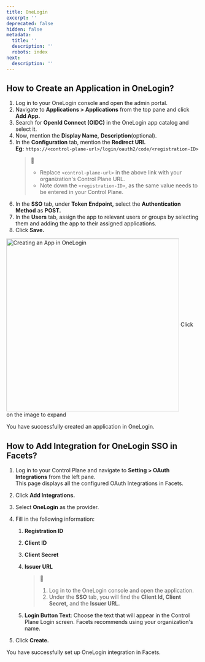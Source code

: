 ```yaml
---
title: OneLogin
excerpt: ''
deprecated: false
hidden: false
metadata:
  title: ''
  description: ''
  robots: index
next:
  description: ''
---
```

## How to Create an Application in OneLogin?

1. Log in to your OneLogin console and open the admin portal.
2. Navigate to **Applications > Applications** from the top pane and click **Add App.**
3. Search for **OpenId Connect (OIDC)** in the OneLogin app catalog and select it.
4. Now, mention the **Display Name,** **Description**(optional).
5. In the **Configuration** tab, mention the **Redirect URI.**\
   **Eg:** `https://<control-plane-url>/login/oauth2/code/<registration-ID>`
   > 📘
   >
   > * Replace `<control-plane-url>` in the above link with your organization's Control Plane URL.
   > * Note down the `<registration-ID>`, as the same value needs to be entered in your Control Plane.
6. In the **SSO** tab, under **Token Endpoint,** select the **Authentication Method** as **POST.**
7. In the **Users** tab, assign the app to relevant users or groups by selecting them and adding the app to their assigned applications.
8. Click **Save.**

<Image alt="Creating  an App in OneLogin" align="center" width="450px" border={true} src="https://files.readme.io/8b086e4-onelogin.gif">
  Click on the image to expand
</Image>

You have successfully created an application in OneLogin.

## How to Add Integration for OneLogin SSO in Facets?

1. Log in to your Control Plane and navigate to **Setting > OAuth Integrations** from the left pane.\
   This page displays all the configured OAuth Integrations in Facets.
2. Click **Add Integrations.**
3. Select **OneLogin** as the provider.
4. Fill in the following information:

   1. **Registration ID**

   2. **Client ID**

   3. **Client Secret**

   4. **Issuer URL**
      > 📘
      >
      > 1. Log in to the OneLogin console and open the application.
      > 2. Under the **SSO** tab, you will find the **Client Id, Client Secret,** and the **Issuer URL.**

   5. **Login Button Text**: Choose the text that will appear in the Control Plane Login screen. Facets recommends using your organization's name.
5. Click **Create.**

You have successfully set up OneLogin integration in Facets.
